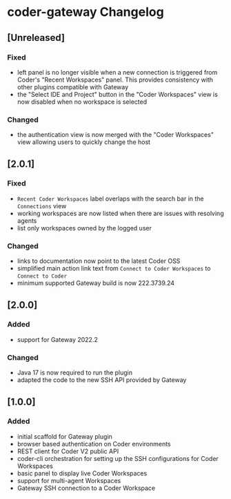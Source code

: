 <!-- Keep a Changelog guide -> https://keepachangelog.com -->

# coder-gateway Changelog

## [Unreleased]
### Fixed

- left panel is no longer visible when a new connection is triggered from Coder's "Recent Workspaces" panel.
  This provides consistency with other plugins compatible with Gateway
- the "Select IDE and Project" button in the "Coder Workspaces" view is now disabled when no workspace is selected

### Changed

- the authentication view is now merged with the "Coder Workspaces" view allowing users to quickly change the host

## [2.0.1]

### Fixed

- `Recent Coder Workspaces` label overlaps with the search bar in the `Connections` view
- working workspaces are now listed when there are issues with resolving agents
- list only workspaces owned by the logged user

### Changed

- links to documentation now point to the latest Coder OSS
- simplified main action link text from `Connect to Coder Workspaces` to `Connect to Coder`
- minimum supported Gateway build is now 222.3739.24

## [2.0.0]
### Added
- support for Gateway 2022.2



### Changed
- Java 17 is now required to run the plugin
- adapted the code to the new SSH API provided by Gateway

## [1.0.0]
### Added
- initial scaffold for Gateway plugin
- browser based authentication on Coder environments
- REST client for Coder V2 public API
- coder-cli orchestration for setting up the SSH configurations for Coder Workspaces
- basic panel to display live Coder Workspaces
- support for multi-agent Workspaces
- Gateway SSH connection to a Coder Workspace